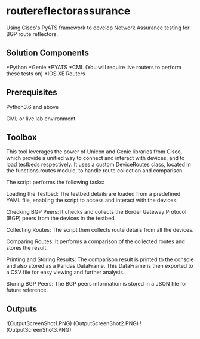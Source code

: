 # routereflectorassurance
Using Cisco's PyATS framework to develop Network Assurance testing for BGP route reflectors.



## Solution Components
*Python
*Genie
*PYATS
*CML (You will require live routers to perform these tests on)
*IOS XE Routers

## Prerequisites 

Python3.6 and above

CML or live lab environment

## Toolbox

This tool leverages the power of Unicon and Genie libraries from Cisco, which provide a unified way to connect and interact with devices, and to load testbeds respectively. It uses a custom DeviceRoutes class, located in the functions.routes module, to handle route collection and comparison.

The script performs the following tasks:

Loading the Testbed: The testbed details are loaded from a predefined YAML file, enabling the script to access and interact with the devices.

Checking BGP Peers: It checks and collects the Border Gateway Protocol (BGP) peers from the devices in the testbed.

Collecting Routes: The script then collects route details from all the devices.

Comparing Routes: It performs a comparison of the collected routes and stores the result.

Printing and Storing Results: The comparison result is printed to the console and also stored as a Pandas DataFrame. This DataFrame is then exported to a CSV file for easy viewing and further analysis.

Storing BGP Peers: The BGP peers information is stored in a JSON file for future reference.

## Outputs

!(OutputScreenShot1.PNG)
(OutputScreenShot2.PNG)
!(OutputScreenShot3.PNG)
